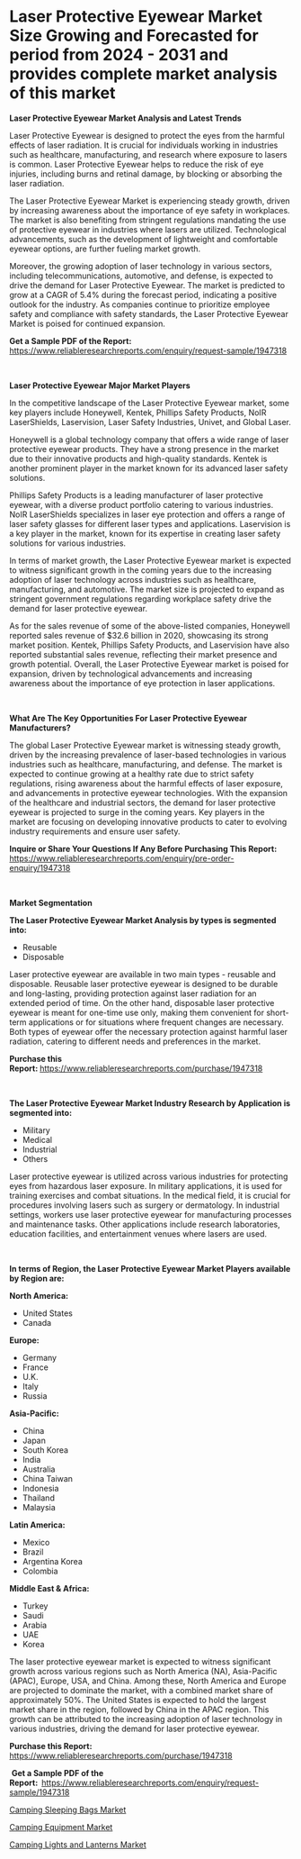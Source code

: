 <p><h1>Laser Protective Eyewear Market Size Growing and Forecasted for period from 2024 - 2031 and provides complete market analysis of this market</h1></p><p><strong>Laser Protective Eyewear Market Analysis and Latest Trends</strong></p>
<p><p>Laser Protective Eyewear is designed to protect the eyes from the harmful effects of laser radiation. It is crucial for individuals working in industries such as healthcare, manufacturing, and research where exposure to lasers is common. Laser Protective Eyewear helps to reduce the risk of eye injuries, including burns and retinal damage, by blocking or absorbing the laser radiation.</p><p>The Laser Protective Eyewear Market is experiencing steady growth, driven by increasing awareness about the importance of eye safety in workplaces. The market is also benefiting from stringent regulations mandating the use of protective eyewear in industries where lasers are utilized. Technological advancements, such as the development of lightweight and comfortable eyewear options, are further fueling market growth.</p><p>Moreover, the growing adoption of laser technology in various sectors, including telecommunications, automotive, and defense, is expected to drive the demand for Laser Protective Eyewear. The market is predicted to grow at a CAGR of 5.4% during the forecast period, indicating a positive outlook for the industry. As companies continue to prioritize employee safety and compliance with safety standards, the Laser Protective Eyewear Market is poised for continued expansion.</p></p>
<p><strong>Get a Sample PDF of the Report:&nbsp;</strong> <a href="https://www.reliableresearchreports.com/enquiry/request-sample/1947318">https://www.reliableresearchreports.com/enquiry/request-sample/1947318</a></p>
<p>&nbsp;</p>
<p><strong>Laser Protective Eyewear Major Market Players</strong></p>
<p><p>In the competitive landscape of the Laser Protective Eyewear market, some key players include Honeywell, Kentek, Phillips Safety Products, NoIR LaserShields, Laservision, Laser Safety Industries, Univet, and Global Laser. </p><p>Honeywell is a global technology company that offers a wide range of laser protective eyewear products. They have a strong presence in the market due to their innovative products and high-quality standards. Kentek is another prominent player in the market known for its advanced laser safety solutions.</p><p>Phillips Safety Products is a leading manufacturer of laser protective eyewear, with a diverse product portfolio catering to various industries. NoIR LaserShields specializes in laser eye protection and offers a range of laser safety glasses for different laser types and applications. Laservision is a key player in the market, known for its expertise in creating laser safety solutions for various industries.</p><p>In terms of market growth, the Laser Protective Eyewear market is expected to witness significant growth in the coming years due to the increasing adoption of laser technology across industries such as healthcare, manufacturing, and automotive. The market size is projected to expand as stringent government regulations regarding workplace safety drive the demand for laser protective eyewear.</p><p>As for the sales revenue of some of the above-listed companies, Honeywell reported sales revenue of $32.6 billion in 2020, showcasing its strong market position. Kentek, Phillips Safety Products, and Laservision have also reported substantial sales revenue, reflecting their market presence and growth potential. Overall, the Laser Protective Eyewear market is poised for expansion, driven by technological advancements and increasing awareness about the importance of eye protection in laser applications.</p></p>
<p>&nbsp;</p>
<p><strong>What Are The Key Opportunities For Laser Protective Eyewear Manufacturers?</strong></p>
<p><p>The global Laser Protective Eyewear market is witnessing steady growth, driven by the increasing prevalence of laser-based technologies in various industries such as healthcare, manufacturing, and defense. The market is expected to continue growing at a healthy rate due to strict safety regulations, rising awareness about the harmful effects of laser exposure, and advancements in protective eyewear technologies. With the expansion of the healthcare and industrial sectors, the demand for laser protective eyewear is projected to surge in the coming years. Key players in the market are focusing on developing innovative products to cater to evolving industry requirements and ensure user safety.</p></p>
<p><strong>Inquire or Share Your Questions If Any Before Purchasing This Report:</strong> <a href="https://www.reliableresearchreports.com/enquiry/pre-order-enquiry/1947318">https://www.reliableresearchreports.com/enquiry/pre-order-enquiry/1947318</a></p>
<p>&nbsp;</p>
<p><strong>Market Segmentation</strong></p>
<p><strong>The Laser Protective Eyewear Market Analysis by types is segmented into:</strong></p>
<p><ul><li>Reusable</li><li>Disposable</li></ul></p>
<p><p>Laser protective eyewear are available in two main types - reusable and disposable. Reusable laser protective eyewear is designed to be durable and long-lasting, providing protection against laser radiation for an extended period of time. On the other hand, disposable laser protective eyewear is meant for one-time use only, making them convenient for short-term applications or for situations where frequent changes are necessary. Both types of eyewear offer the necessary protection against harmful laser radiation, catering to different needs and preferences in the market.</p></p>
<p><strong>Purchase this Report:&nbsp;</strong><a href="https://www.reliableresearchreports.com/purchase/1947318">https://www.reliableresearchreports.com/purchase/1947318</a></p>
<p>&nbsp;</p>
<p><strong>The Laser Protective Eyewear Market Industry Research by Application is segmented into:</strong></p>
<p><ul><li>Military</li><li>Medical</li><li>Industrial</li><li>Others</li></ul></p>
<p><p>Laser protective eyewear is utilized across various industries for protecting eyes from hazardous laser exposure. In military applications, it is used for training exercises and combat situations. In the medical field, it is crucial for procedures involving lasers such as surgery or dermatology. In industrial settings, workers use laser protective eyewear for manufacturing processes and maintenance tasks. Other applications include research laboratories, education facilities, and entertainment venues where lasers are used.</p></p>
<p>&nbsp;</p>
<p><strong>In terms of Region, the Laser Protective Eyewear Market Players available by Region are:</strong></p>
<p>
    <p> <strong> North America: </strong>
        <ul>
            <li>United States</li>
            <li>Canada</li>
        </ul>
        </p> 
    <p> <strong> Europe: </strong>
        <ul>
            <li>Germany</li>
            <li>France</li>
            <li>U.K.</li>
            <li>Italy</li>
            <li>Russia</li>
        </ul>
        </p> 
    <p> <strong> Asia-Pacific: </strong>
        <ul>
            <li>China</li>
            <li>Japan</li>
            <li>South Korea</li>
            <li>India</li>
            <li>Australia</li>
            <li>China Taiwan</li>
            <li>Indonesia</li>
            <li>Thailand</li>
            <li>Malaysia</li>
        </ul>
        </p> 
    <p> <strong> Latin America: </strong>
        <ul>
            <li>Mexico</li>
            <li>Brazil</li>
            <li>Argentina Korea</li>
            <li>Colombia</li>
        </ul>
        </p> 
    <p> <strong> Middle East & Africa: </strong>
        <ul>
            <li>Turkey</li>
            <li>Saudi</li>
            <li>Arabia</li>
            <li>UAE</li>
            <li>Korea</li>
        </ul>
    </p>
    </p>
<p><p>The laser protective eyewear market is expected to witness significant growth across various regions such as North America (NA), Asia-Pacific (APAC), Europe, USA, and China. Among these, North America and Europe are projected to dominate the market, with a combined market share of approximately 50%. The United States is expected to hold the largest market share in the region, followed by China in the APAC region. This growth can be attributed to the increasing adoption of laser technology in various industries, driving the demand for laser protective eyewear.</p></p>
<p><strong>Purchase this Report: </strong><a href="https://www.reliableresearchreports.com/purchase/1947318">https://www.reliableresearchreports.com/purchase/1947318</a></p>
<p>&nbsp;<strong>Get a Sample PDF of the Report:&nbsp;&nbsp;</strong><a href="https://www.reliableresearchreports.com/enquiry/request-sample/1947318">https://www.reliableresearchreports.com/enquiry/request-sample/1947318</a></p>
<p><strong></strong></p>
<p><p><a href="https://github.com/redneck06/Market-Research-Report-List-2/blob/main/camping-sleeping-bags-market.md">Camping Sleeping Bags Market</a></p><p><a href="https://github.com/mauripalmi/Market-Research-Report-List-2/blob/main/camping-equipment-market.md">Camping Equipment Market</a></p><p><a href="https://github.com/nicoletavirag/Market-Research-Report-List-2/blob/main/camping-lights-and-lanterns-market.md">Camping Lights and Lanterns Market</a></p></p>
